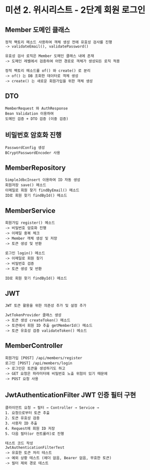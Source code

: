 # 미션 2. 위시리스트 - 2단계 회원 로그인

## Member 도메인 클래스 
    정적 팩토리 메소드 사용하여 객체 생성 전에 유효성 검사를 진행
    -> validateEmail(), validatePassword()

    유효성 검사 로직은 Member 도메인 클래스 내에 존재
    -> 도메인 레벨에서 검증하여 어떤 경로로 객체가 생성되든 로직 적용

    정적 팩토리 메소드를 of() 와 create() 로 분리 
    -> of() 는 DB 조회한 데이터로 객체 생성
    -> create() 는 새로운 회원가입을 위한 객체 생성

## DTO
    MemberRequest 와 AuthResponse 
    Bean Validation 이용하여
    도메인 검증 + DTO 검증 (이중 검증)

## 비밀번호 암호화 진행
    PasswordConfig 생성 
    BCryptPasswordEncoder 사용

## MemberRepository 
    SimpleJdbcInsert 이용하여 ID 자동 생성
    회원저장 save() 메소드
    이메일로 회원 찾기 findByEmail() 메소드
    ID로 회원 찾기 findById() 메소드 

## MemberService
    회원가입 register() 메소드 
    -> 비밀번호 암호화 진행
    -> 이메일 중복 체크
    -> Member 객체 생성 및 저장
    -> 토큰 생성 및 반환

    로그인 login() 메소드
    -> 이메일로 회원 찾기
    -> 비밀번호 검증
    -> 토큰 생성 및 반환

    ID로 회원 찾기 findById() 메소드 


## JWT 
    JWT 토큰 활용을 위한 의존성 추가 및 설정 추가
    
    JwtTokenProvider 클래스 생성 
    -> 토큰 생성 createToken() 메소드
    -> 토큰에서 회원 ID 추출 getMemberId() 메소드
    -> 토큰 유효성 검증 validateToken() 메소드 
    

## MemberController 
    회원가입 [POST] /api/members/register
    로그인 [POST] /api/members/login
    -> 로그인은 토큰을 생성하기도 하고 
    -> GET 요청은 파라미터에 비밀번호 노출 위험이 있기 때문에
    -> POST 요청 사용

## JwtAuthenticationFilter JWT 인증 필터 구현
    클라이언트 요청 → 필터 → Controller → Service →
    1. 요청으로부터 토큰 추출
    2. 토큰 유효성 검증
    3. 사용자 ID 추출
    4. Request에 회원 ID 저장
    5. 다음 필터(or 컨트롤러)로 진행

    테스트 코드 작성
    JwtAuthenticationFilterTest
    -> 유효한 토큰 처리 테스트
    -> 예외 상황 테스트 (헤더 없음, Bearer 없음, 무효한 토큰)
    -> 필터 제외 경로 테스트